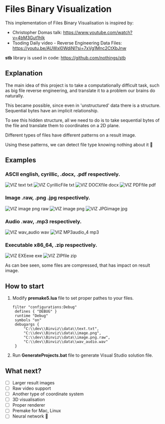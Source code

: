 # Files Binary Visualization

This implementation of Files Binary Visualisation is inspired by:
- Christopher Domas talk: https://www.youtube.com/watch?v=4bM3Gut1hIk
- Tsoding Daily video - Reverse Engineering Data Files: https://youtu.be/AUWxl0WdiNI?si=7xVg1Mnc2CtXbJnw

**stb** library is used in code: https://github.com/nothings/stb

## Explanation

The main idea of this project is to take a computationally difficult task, such as big file reverse engineering, and translate it to a problem our brains do naturally.

This became possible, since even in 'unstructured' data there is a structure.
Sequential bytes have an implicit relationship.

To see this hidden structure, all we need to do is to take sequential bytes of the file and translate them to coordinates on a 2D plane.

Different types of files have different patterns on a result image. 

Using these patterns, we can detect file type knowing nothing about it 🙂

## Examples

### ASCII english, cyrillic, .docx, .pdf respectively.

![VIZ text txt](https://github.com/viitaliich/binviz/assets/47535508/7c3d2a44-6251-4651-882f-a204e9656088)
![VIZ CyrillicFile txt](https://github.com/viitaliich/binviz/assets/47535508/15ab9127-ca40-4da5-9e52-dbd0d68681db)
![VIZ DOCXfile docx](https://github.com/viitaliich/binviz/assets/47535508/a718b1c6-85b2-4bcc-b044-a6e319d9e417)
![VIZ PDFfile pdf](https://github.com/viitaliich/binviz/assets/47535508/41f06c54-7ba9-43e2-a9fd-4e9f62e23bba)

### Image .raw, .png .jpg respectively.

![VIZ image png raw](https://github.com/viitaliich/binviz/assets/47535508/7d1c5ce9-39a9-4b72-b1dd-5dc8680bd3e5)
![VIZ image png](https://github.com/viitaliich/binviz/assets/47535508/7b0032d0-84c9-4e6b-acfd-c85f12a3be78)
![VIZ JPGimage jpg](https://github.com/viitaliich/binviz/assets/47535508/cb044c03-0da4-4b15-81ac-b833c9532b67)

### Audio .wav, .mp3 respectively.

![VIZ wav_audio wav](https://github.com/viitaliich/binviz/assets/47535508/60abb93a-1bd7-4c2e-912b-7637fda58b67)
![VIZ MP3audio_4 mp3](https://github.com/viitaliich/binviz/assets/47535508/af95621e-0edd-4455-bc1f-f7cd43d1683b)

### Executable x86_64, .zip respectively.

![VIZ EXEexe exe](https://github.com/viitaliich/binviz/assets/47535508/a5a11a71-ae9a-4595-a8d7-b552a29e0bb1)
![VIZ ZIPfile zip](https://github.com/viitaliich/binviz/assets/47535508/461baa3c-c58b-444d-93a8-feb900ba5845)

As can bee seen, some files are compressed, that has impact on result image.

## How to start

1. Modify **premake5.lua** file to set proper pathes to your files.
   ```
   filter "configurations:Debug"
	defines { "DEBUG" }
	runtime "Debug"
	symbols "on"
	debugargs { 
		"C:\\dev\\Binviz\\data\\text.txt",
		"C:\\dev\\Binviz\\data\\image.png",
		"C:\\dev\\Binviz\\data\\image.png.raw",
		"C:\\dev\\Binviz\\data\\wav_audio.wav"
	}
   ```

2. Run **GenerateProjects.bat** file to generate Visual Studio solution file.

## What next?

- [ ] Larger result images
- [ ] Raw video support
- [ ] Another type of coordinate system
- [ ] 3D visualisation
- [ ] Proper renderer
- [ ] Premake for Mac, Linux
- [ ] Neural network 🙂
